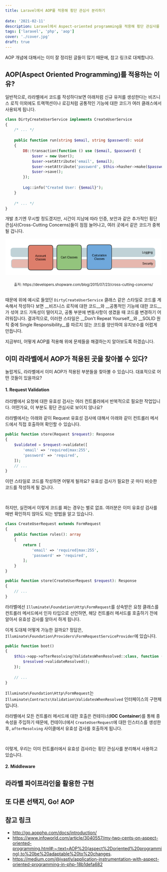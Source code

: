 ```yaml
---
title: Laravel에서 AOP를 적용해 횡단 관심사 분리하기

date: '2021-02-11'
description: Laravel에서 Aspect-oriented programming을 적용해 횡단 관심사를 분리하는 방법을 소개합니다.
tags: ['laravel', 'php', 'aop']
cover: './cover.jpg'
draft: true
---
```


AOP 개념에 대해서는 이미 잘 정리된 글들이 많기 때문에, 참고 링크로 대체합니다.

## AOP(Aspect Oriented Programming)를 적용하는 이유?
일반적으로, 라라벨에서 코드를 작성하다보면 아래처럼 신규 유저를 생성한다는 비즈니스 로직 이외에도 
트랙잭션이나 로깅처럼 공통적인 기능에 대한 코드가 여러 클래스에서 사용되게 됩니다.

```php
class DirtyCreateUserService implements CreateUserService
{
    /* ... */

    public function run(string $email, string $password): void
    {
        DB::transaction(function () use ($email, $password) {
            $user = new User();
            $user->setAttribute('email', $email);
            $user->setAttribute('password', $this->hasher->make($password));
            $user->save();
        });

        Log::info("Created User: {$email}");
    }
    
    /* ... */
}
```

개발 초기엔 무시할 정도겠지만, 시간이 지남에 따라 인증, 보안과 같은 추가적인 횡단 관심사(Cross-Cutting Concerns)들이 점점 늘어나고,
여러 곳에서 같은 코드가 중복될 겁니다.

![cross-cutting concerns overview](./cross-cutting.png)
<p style="text-align: center; margin-bottom: 2rem;"><sub>출저: https://developers.shopware.com/blog/2015/07/23/cross-cutting-concerns/</sub></p>

때문에 위에 예시로 들었던 `DirtyCreateUserService` 클래스 같은 스타일로 코드를 계속해서 작성하다 보면 __비즈니스 로직에 대한 코드__와
__공통적인 기능에 대한 코드__가 섞여 코드 가독성이 떨어지고, 공통 부분에 변동사항이 생겼을 때 코드를 변경하기 어려워집니다.
결과적으로, 이러한 스타일은 __Don't Repeat Yourself__와 __SOLID 원칙 중에 Single Responsibility__를 따르지 않는 코드를 양산하여 
유지보수를 어렵게 만듭니다.

지금부터, 어떻게 AOP를 적용해 위에 문제들을 해결하는지 알아보도록 하겠습니다.

## 이미 라라벨에서 AOP가 적용된 곳을 찾아볼 수 있다?
놀랍게도, 라라벨에서 이미 AOP가 적용된 부분들을 찾아볼 수 있습니다. 대표적으로 어떤 것들이 있을까요?

#### 1. Request Validation
라라벨에서 요청에 대한 유효성 검사는 여러 컨트롤러에서 반복적으로 필요한 작업입니다. 어떤가요, 이 부분도 횡단 관심사로 보이지 않나요?

라라벨에서는 아래와 같이 Request 유효성 검사에 대해서 아래와 같이 컨트롤러 메서드에서 직접 호출하여 확인할 수 있습니다.

```php
public function store(Request $request): Response
{
    $validated = $request->validate([
        'email' => 'required|max:255',
        'password' => 'required',
    ]);
    // ...
}
```

이런 스타일로 코드를 작성하면 어떻게 될까요? 유효성 검사가 필요한 곳 마다 비슷한 코드를 작성하게 될 겁니다.

<br/>

하지만, 실전에서 이렇게 코드를 짜는 경우는 별로 없죠. 여러분은 이미 유효성 검사를 매번 확인하지 않아도 되는 방법을 알고 있습니다.

```php
class CreateUserRequest extends FormRequest
{
    public function rules(): array
    {
        return [
            'email' => 'required|max:255',
            'password' => 'required',
        ];
    }
}
```

```php
public function store(CreateUserRequest $request): Response
{
    // ...
}
```

라라벨에선 `Illuminate\Foundation\Http\FormRequest`를 상속받은 요청 클래스를 컨트롤러 메서드에서 인자 타입으로 선언하면, 
해당 컨트롤러 메서드를 호출하기 전에 알아서 유효성 검사를 알아서 하게 됩니다. 

이게 도대체 어떻게 가능한 걸까요? 정답은, `Illuminate\Foundation\Providers\FormRequestServiceProvider`에 있습니다.

```php
public function boot()
{
    $this->app->afterResolving(ValidatesWhenResolved::class, function ($resolved) {
        $resolved->validateResolved();
    });
    
    // ...
}
```

`Illuminate\Foundation\Http\FormRequest`는 `Illuminate\Contracts\Validation\ValidatesWhenResolved` 인터페이스의 구현체입니다.

라라벨에서 모든 컨트롤러 메서드에 대한 호출은 컨테이너(__IOC Container__)를 통해 종속성을 주입하기 때문에, 
컨테이너에서 `CreateUserRequest`에 대한 인스터스를 생성한 후, `afterResolving` 사이클에서 유효성 검사를 호출하게 됩니다.

<br/>

이렇게, 우리는 이미 컨트롤러에서 유효성 검사라는 횡단 관심사를 분리해서 사용하고 있습니다.

#### 2. Middleware

## 라라벨 파이프라인을 활용한 구현

## 또 다른 선택지, Go! AOP

## 참고 링크
- http://go.aopphp.com/docs/introduction/
- https://www.infoworld.com/article/3040557/my-two-cents-on-aspect-oriented-programming.html#:~:text=AOP%20(aspect%2Doriented%20programming),to%20be%20adaptable%20to%20changes.
- https://medium.com/@ivastly/application-instrumentation-with-aspect-oriented-programming-in-php-18b1defa682
